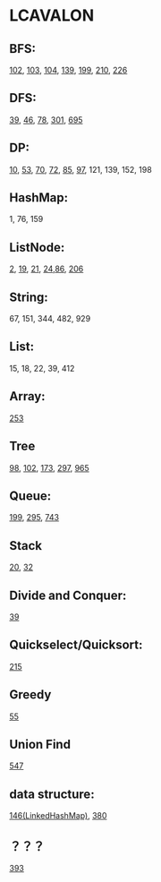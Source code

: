 # LCAVALON
## BFS:
[102](https://github.com/LiEAEX/LCAVALON/blob/master/src/102.%20Binary%20Tree%20Level%20Order%20Traversal_BFS.java), [103](https://github.com/LiEAEX/LCAVALON/blob/master/src/103.%20Binary%20Tree%20Zigzag%20Level%20Order%20Traversal.java), [104](https://github.com/LiEAEX/LCAVALON/blob/master/src/104.%20Maximum%20Depth%20of%20Binary%20Tree_BFS.java), [139](https://github.com/LiEAEX/LCAVALON/blob/master/src/139.%20Word%20Break_BFS%20Approach.java), [199](https://github.com/LiEAEX/LCAVALON/blob/master/src/199.%20Binary%20Tree%20Right%20Side%20View.java), [210](https://github.com/LiEAEX/LCAVALON/blob/master/src/210.%20Course%20Schedule%20II.java), [226](https://github.com/LiEAEX/LCAVALON/blob/master/src/226.%20Invert%20Binary%20Tree_BFS.java)
## DFS: 
[39](https://github.com/LiEAEX/LCAVALON/blob/master/src/39.%20Combination%20Sum.java), [46](https://github.com/LiEAEX/LCAVALON/blob/master/src/46.%20Permutations.java), [78](https://github.com/LiEAEX/LCAVALON/blob/master/src/78.%20Subsets_BackTracking.java), [301](https://github.com/LiEAEX/LCAVALON/blob/master/src/301.%20Remove%20Invalid%20Parentheses_DFS.java), [695](https://github.com/LiEAEX/LCAVALON/blob/master/src/695.%20Max%20Area%20of%20Island.java)
## DP:
[10](https://github.com/LiEAEX/LCAVALON/blob/master/src/10.%20Regular%20Expression%20Matching.java), [53](https://github.com/LiEAEX/LCAVALON/blob/master/src/53.%20Maximum%20Subarray_DP.java), [70](https://github.com/LiEAEX/LCAVALON/blob/master/src/70.%20Climbing%20Stairs.java), [72](https://github.com/LiEAEX/LCAVALON/blob/master/src/72.%20Edit%20Distance_DP.java), [85](https://github.com/LiEAEX/LCAVALON/blob/master/src/85.%20Maximal%20Rectangle_DP.java), [97](https://github.com/LiEAEX/LCAVALON/blob/master/src/97.%20Interleaving%20String_DP.java), 121, 139, 152, 198
## HashMap: 
1, 76, 159
## ListNode:
[2](https://github.com/LiEAEX/LCAVALON/blob/master/src/2.%20Add%20Two%20Numbers.java), [19](https://github.com/LiEAEX/LCAVALON/blob/master/src/19.%20Remove%20Nth%20Node%20From%20End%20of%20List.java), [21](https://github.com/LiEAEX/LCAVALON/blob/master/src/21.%20Merge%20Two%20Sorted%20Lists%20ver2.java), [24](https://github.com/LiEAEX/LCAVALON/blob/master/src/24.%20Swap%20Nodes%20in%20Pairs.java),[86](https://github.com/LiEAEX/LCAVALON/blob/master/src/86.%20Partition%20List.java), [206](https://github.com/LiEAEX/LCAVALON/blob/master/src/206.%20Reverse%20Linked%20List.java)
## String: 
67, 151, 344, 482, 929
## List:
15, 18, 22, 39, 412
## Array:
[253](https://github.com/LiEAEX/LCAVALON/blob/master/src/253.%20Meeting%20Rooms%20II.java)
## Tree
[98](https://github.com/LiEAEX/LCAVALON/blob/master/src/98.%20Validate%20Binary%20Search%20Tree.java), [102](https://github.com/LiEAEX/LCAVALON/blob/master/src/102.%20Binary%20Tree%20Level%20Order%20Traversal_BFS.java), [173](https://github.com/LiEAEX/LCAVALON/blob/master/src/173.%20Binary%20Search%20Tree%20Iterator.java), [297](https://github.com/LiEAEX/LCAVALON/blob/master/src/297.%20Serialize%20and%20Deserialize%20Binary%20Tree.java), [965](https://github.com/LiEAEX/LCAVALON/blob/master/src/965.%20Univalued%20Binary%20Tree.java)
## Queue:
[199](https://github.com/LiEAEX/LCAVALON/blob/master/src/199.%20Binary%20Tree%20Right%20Side%20View.java), [295](https://github.com/LiEAEX/LCAVALON/blob/master/src/295.%20Find%20Median%20from%20Data%20Stream.java), [743](https://github.com/LiEAEX/LCAVALON/blob/master/src/743.%20Network%20Delay%20Time.java)
## Stack
[20](https://github.com/LiEAEX/LCAVALON/blob/master/src/20.%20Valid%20Parentheses.java), [32](https://github.com/LiEAEX/LCAVALON/blob/master/src/32.%20Longest%20Valid%20Parentheses.java)
## Divide and Conquer:
[39](https://github.com/LiEAEX/LCAVALON/blob/master/src/23.%20Merge%20k%20Sorted%20Lists.java)
## Quickselect/Quicksort:
[215](https://github.com/LiEAEX/LCAVALON/blob/master/src/215.%20Kth%20Largest%20Element%20in%20an%20Array.java)
## Greedy
[55](https://github.com/LiEAEX/LCAVALON/blob/master/src/55.%20Jump%20Game.java)
## Union Find
[547](https://github.com/LiEAEX/LCAVALON/blob/master/src/547.%20Friend%20Circles_Union_Find.java)
## data structure:
[146(LinkedHashMap)](https://github.com/LiEAEX/LCAVALON/blob/master/src/146.%20LRU%20Cache.java), [380](https://github.com/LiEAEX/LCAVALON/blob/master/src/380.%20Insert%20Delete%20GetRandom%20O(1).java)
## ？？？
[393](https://github.com/LiEAEX/LCAVALON/blob/master/src/393.%20UTF-8%20Validation.java)
